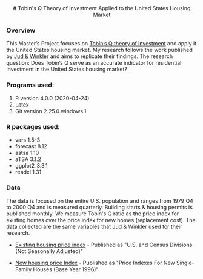 <div align="center">
# Tobin's Q Theory of Investment Applied to the United States Housing Market
</div>

### Overview
This Master’s Project focuses on [Tobin’s Q theory of investment](https://www.economicsdiscussion.net/investment/tobins-q-theory-of-investment-with-diagram/3275) and apply it the United States housing market. My research follows the work published by [Jud & Winkler](https://libres.uncg.edu/ir/uncg/f/D_winkler_Q_2003%20(MULTI%20UNCG%20Authors).pdf) and aims to replicate their findings. The research question: Does Tobin’s Q serve as an accurate indicator for residential investment in the United States housing market?

### Programs used:
1. R version 4.0.0 (2020-04-24)
2. Latex
3. Git version 2.25.0.windows.1

### R packages used:
* vars 1.5-3  
* forecast 8.12
* astsa 1.10
* aTSA 3.1.2
* ggplot2_3.3.1
* readxl 1.31



### Data
The data is focused on the entire U.S. population and ranges from 1979 Q4 to 2000 Q4 and is measured quarterly. Building starts & housing permits is published monthly. We measure Tobin's Q ratio as the price index for existing homes over the price index for new homes (replacement cost). The data collected are the same variables that Jud & Winkler used for their research.

* [Existing housing price index](https://www.fhfa.gov/DataTools/Downloads/Documents/HPI/HPI_AT_us_and_census.txt) - Published as "U.S. and Census Divisions (Not Seasonally Adjusted)"   

 * [New housing price Index](https://www.census.gov/construction/cpi/historical_data/) - Published as "Price Indexes For New Single-Family Houses (Base Year 1996)"

* [Housing Starts](https://www.census.gov/construction/nrc/historical_data/index.html) Published as "Housing Units Started by Purpose and Design". The "total" column is the data used.

   * [Housing Permits](https://www.census.gov/construction/nrc/historical_data/index.html) Published as "Housing Units Authorized in Permit‐Issuing Places".  To obtain quarterly data for housing permits, simply sum every three observations to obtain quarterly data. The "1-unit" column is the data used.

* [Residential Investment](https://apps.bea.gov/histdata/fileStructDisplay.cfm?HMI=7&DY=2002&DQ=Q3&DV=2.%20Preliminary&dNRD=November-26-2002) Published on Section 5 Saving and Investment - Excel sheet labeled 504 Qtr, row 26 (Structures)
